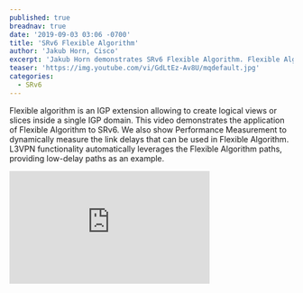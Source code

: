 ```yaml
---
published: true
breadnav: true
date: '2019-09-03 03:06 -0700'
title: 'SRv6 Flexible Algorithm'
author: 'Jakub Horn, Cisco'
excerpt: 'Jakub Horn demonstrates SRv6 Flexible Algorithm. Flexible Algorithm enables an operator to create network slices mapping to specific transport SLA requirements such as low-delay.'
teaser: 'https://img.youtube.com/vi/GdLtEz-Av8U/mqdefault.jpg'
categories:
  - SRv6
---
```


Flexible algorithm is an IGP extension allowing to create logical views or slices inside a single IGP domain.
This video demonstrates the application of Flexible Algorithm to SRv6.
We also show Performance Measurement to dynamically measure the link delays that can be used in Flexible Algorithm.
L3VPN functionality automatically leverages the Flexible Algorithm paths, providing low-delay paths as an example.

<iframe width="355" height="200" src="https://www.youtube.com/embed/GdLtEz-Av8U" frameborder="0" allowfullscreen></iframe>
